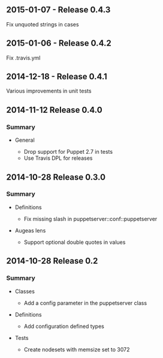 ## 2015-01-07 - Release 0.4.3

Fix unquoted strings in cases

## 2015-01-06 - Release 0.4.2

Fix .travis.yml

## 2014-12-18 - Release 0.4.1

Various improvements in unit tests

## 2014-11-12 Release 0.4.0
### Summary

- General

  * Drop support for Puppet 2.7 in tests
  * Use Travis DPL for releases

## 2014-10-28 Release 0.3.0
### Summary

- Definitions

  * Fix missing slash in puppetserver::conf::puppetserver

- Augeas lens

  * Support optional double quotes in values


## 2014-10-28 Release 0.2
### Summary

- Classes

  * Add a config parameter in the puppetserver class

- Definitions

  * Add configuration defined types

- Tests

  * Create nodesets with memsize set to 3072
